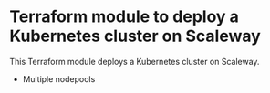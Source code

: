 # Terraform module to deploy a Kubernetes cluster on Scaleway
This Terraform module deploys a Kubernetes cluster on Scaleway.

- Multiple nodepools
